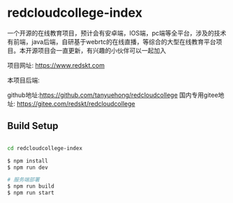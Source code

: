 # redcloudcollege-index
一个开源的在线教育项目，预计会有安卓端，IOS端，pc端等全平台，涉及的技术有前端，java后端，自研基于webrtc的在线直播，等综合的大型在线教育平台项目。本开源项目会一直更新，有兴趣的小伙伴可以一起加入<br>

项目网址: https://www.redskt.com  

本项目后端:

github地址:https://github.com/tanyuehong/redcloudcollege
国内专用gitee地址: https://gitee.com/redskt/redcloudcollege


## Build Setup

```bash

cd redcloudcollege-index

$ npm install
$ npm run dev

# 服务端部署
$ npm run build
$ npm run start

```
